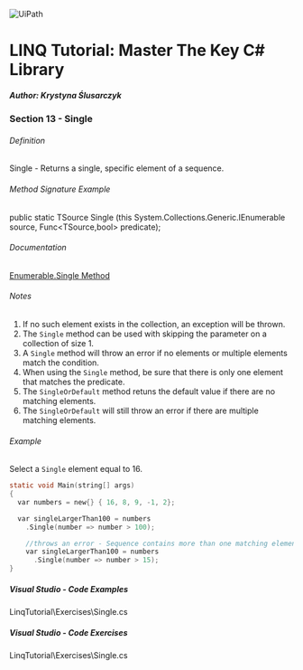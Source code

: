 ![UiPath](https://shonharsh.github.io/curriculum-vitae/Images/GitHub-Banner-CSharp-02.png)

# LINQ Tutorial: Master The Key C# Library

##### Author: Krystyna Ślusarczyk

### Section 13 - Single

###### Definition
Single - Returns a single, specific element of a sequence.

###### Method Signature Example
public static TSource Single<TSource> (this System.Collections.Generic.IEnumerable<TSource> source, Func<TSource,bool> predicate);

###### Documentation
[Enumerable.Single Method](https://learn.microsoft.com/en-us/dotnet/api/system.linq.enumerable.single)

###### Notes
1. If no such element exists in the collection, an exception will be thrown.
2. The `Single` method can be used with skipping the parameter on a collection of size 1.
3. A `Single` method will throw an error if no elements or multiple elements match the condition.
4. When using the `Single` method, be sure that there is only one element that matches the predicate.
5. The `SingleOrDefault` method retuns the default value if there are no matching elements.
6. The `SingleOrDefault` will still throw an error if there are multiple matching elements.

###### Example
Select a `Single` element equal to 16.

```c
static void Main(string[] args)
{
  var numbers = new{} { 16, 8, 9, -1, 2};

  var singleLargerThan100 = numbers
    .Single(number => number > 100);

    //throws an error - Sequence contains more than one matching element
    var singleLargerThan100 = numbers
      .Single(number => number > 15);
}
```

##### Visual Studio - Code Examples

LinqTutorial\Exercises\Single.cs

##### Visual Studio - Code Exercises

LinqTutorial\Exercises\Single.cs
